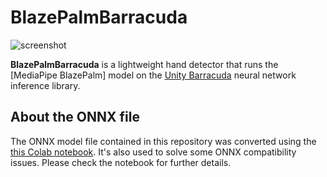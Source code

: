 BlazePalmBarracuda
==================

![screenshot](https://i.imgur.com/TBoDM5Ml.jpg)

**BlazePalmBarracuda** is a lightweight hand detector that runs the
[MediaPipe BlazePalm] model on the [Unity Barracuda] neural network inference
library.

[MediaPipe BlazeFace]:
  https://github.com/tensorflow/tfjs-models/tree/master/handpose

[Unity Barracuda]:
  https://docs.unity3d.com/Packages/com.unity.barracuda@latest

About the ONNX file
-------------------

The ONNX model file contained in this repository was converted using the
[this Colab notebook]. It's also used to solve some ONNX compatibility
issues. Please check the notebook for further details.

[this Colab notebook]:
  https://colab.research.google.com/drive/1dgKi8btAKu2ihB7XOJbNwBcs7246B79_?usp=sharing
